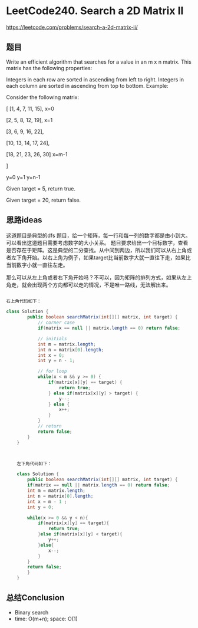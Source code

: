 # LeetCode240. Search a 2D Matrix II

https://leetcode.com/problems/search-a-2d-matrix-ii/

## 题目

Write an efficient algorithm that searches for a value in an m x n matrix. This matrix has the following properties:

Integers in each row are sorted in ascending from left to right.
Integers in each column are sorted in ascending from top to bottom.
Example:

Consider the following matrix:

[
  [1,   4,  7, 11, 15],    x=0

  [2,   5,  8, 12, 19],    x=1

  [3,   6,  9, 16, 22],    

  [10, 13, 14, 17, 24],    

  [18, 21, 23, 26, 30]     x=m-1

]

y=0   y=1            y=n-1



Given target = 5, return true.

Given target = 20, return false.


## 思路ideas

这道题目是典型的dfs 题目，给一个矩阵，每一行和每一列的数字都是由小到大。可以看出这道题目需要考虑数字的大小关系。
题目要求给出一个目标数字，查看是否存在于矩阵。这是典型的二分查找。从中间到两边，所以我们可以从右上角或者左下角开始。以右上角为例子，如果target比当前数字大就一直往下走，如果比当前数字小就一直往左走。

那么可以从左上角或者右下角开始吗？不可以，因为矩阵的排列方式，如果从左上角走，就会出现两个方向都可以走的情况，不是唯一路线，无法解出来。


```java

右上角代码如下：

class Solution {
        public boolean searchMatrix(int[][] matrix, int target) {
            // corner case
            if(matrix == null || matrix.length == 0) return false;

            // initials
            int m = matrix.length;
            int n = matrix[0].length;
            int x = 0;
            int y = n - 1;

            // for loop
            while(x < m && y >= 0) {
                if(matrix[x][y] == target) {
                    return true;
                } else if(matrix[x][y] > target) {
                    y--;
                } else {
                    x++;
                }
            }
            // return
            return false;
        }
    }



    左下角代码如下：

    class Solution {
    	public boolean searchMatrix(int[][] matrix, int target) {
    	if(matrix == null || matrix.length == 0) return false;
    	int m = matrix.length;
        int n = matrix[0].length;
        int x = m - 1 ;
        int y = 0;

        while(x >= 0 && y < n){
            if(matrix[x][y] == target){
                return true;
            }else if(matrix[x][y] < target){
                y++;
            }else{
                x--;
            }   
        }
        return false;
    	}
    }
```



## 总结Conclusion

- Binary search
- time: O(m+n); space: O(1)
